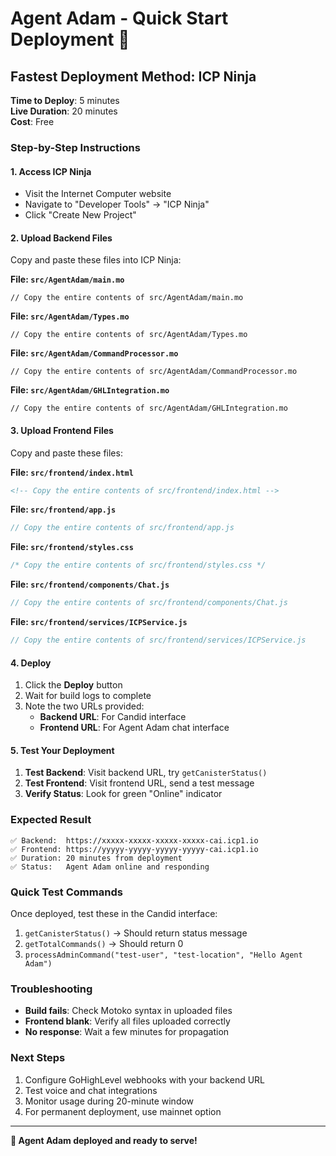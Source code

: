 # Agent Adam - Quick Start Deployment 🚀

## Fastest Deployment Method: ICP Ninja

**Time to Deploy**: 5 minutes  
**Live Duration**: 20 minutes  
**Cost**: Free  

### Step-by-Step Instructions

#### 1. Access ICP Ninja
- Visit the Internet Computer website
- Navigate to "Developer Tools" → "ICP Ninja"
- Click "Create New Project"

#### 2. Upload Backend Files
Copy and paste these files into ICP Ninja:

**File: `src/AgentAdam/main.mo`**
```motoko
// Copy the entire contents of src/AgentAdam/main.mo
```

**File: `src/AgentAdam/Types.mo`**
```motoko
// Copy the entire contents of src/AgentAdam/Types.mo
```

**File: `src/AgentAdam/CommandProcessor.mo`**
```motoko
// Copy the entire contents of src/AgentAdam/CommandProcessor.mo
```

**File: `src/AgentAdam/GHLIntegration.mo`**
```motoko
// Copy the entire contents of src/AgentAdam/GHLIntegration.mo
```

#### 3. Upload Frontend Files
Copy and paste these files:

**File: `src/frontend/index.html`**
```html
<!-- Copy the entire contents of src/frontend/index.html -->
```

**File: `src/frontend/app.js`**
```javascript
// Copy the entire contents of src/frontend/app.js
```

**File: `src/frontend/styles.css`**
```css
/* Copy the entire contents of src/frontend/styles.css */
```

**File: `src/frontend/components/Chat.js`**
```javascript
// Copy the entire contents of src/frontend/components/Chat.js
```

**File: `src/frontend/services/ICPService.js`**
```javascript
// Copy the entire contents of src/frontend/services/ICPService.js
```

#### 4. Deploy
1. Click the **Deploy** button
2. Wait for build logs to complete
3. Note the two URLs provided:
   - **Backend URL**: For Candid interface
   - **Frontend URL**: For Agent Adam chat interface

#### 5. Test Your Deployment
1. **Test Backend**: Visit backend URL, try `getCanisterStatus()`
2. **Test Frontend**: Visit frontend URL, send a test message
3. **Verify Status**: Look for green "Online" indicator

### Expected Result
```
✅ Backend:  https://xxxxx-xxxxx-xxxxx-xxxxx-cai.icp1.io
✅ Frontend: https://yyyyy-yyyyy-yyyyy-yyyyy-cai.icp1.io
✅ Duration: 20 minutes from deployment
✅ Status:   Agent Adam online and responding
```

### Quick Test Commands
Once deployed, test these in the Candid interface:

1. `getCanisterStatus()` → Should return status message
2. `getTotalCommands()` → Should return 0
3. `processAdminCommand("test-user", "test-location", "Hello Agent Adam")`

### Troubleshooting
- **Build fails**: Check Motoko syntax in uploaded files
- **Frontend blank**: Verify all files uploaded correctly
- **No response**: Wait a few minutes for propagation

### Next Steps
1. Configure GoHighLevel webhooks with your backend URL
2. Test voice and chat integrations
3. Monitor usage during 20-minute window
4. For permanent deployment, use mainnet option

---
**🤖 Agent Adam deployed and ready to serve!**
